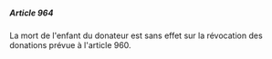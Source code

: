 ##### Article 964

La mort de l'enfant du donateur est sans effet sur la révocation des donations prévue à l'article 960.

